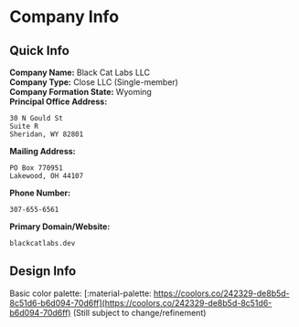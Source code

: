 # Company Info

## Quick Info
**Company Name:** Black Cat Labs LLC  
**Company Type:** Close LLC (Single-member)  
**Company Formation State:** Wyoming  
**Principal Office Address:**
```
30 N Gould St
Suite R
Sheridan, WY 82801
```
**Mailing Address:**
```
PO Box 770951
Lakewood, OH 44107
```
**Phone Number:** 
```
307-655-6561
```
**Primary Domain/Website:**
```
blackcatlabs.dev
```

## Design Info
Basic color palette: [:material-palette: https://coolors.co/242329-de8b5d-8c51d6-b6d094-70d6ff](https://coolors.co/242329-de8b5d-8c51d6-b6d094-70d6ff) (Still subject to change/refinement)
